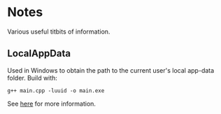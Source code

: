 # Notes

Various useful titbits of information.

## LocalAppData

Used in Windows to obtain the path to the current user's local app-data folder.  Build with:

`g++ main.cpp -luuid -o main.exe`

See [here](https://docs.microsoft.com/en-us/windows/desktop/api/shlobj_core/nf-shlobj_core-shgetknownfolderpath) for more information.

